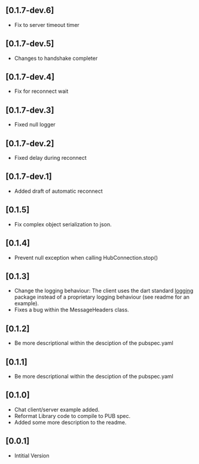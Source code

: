 ## [0.1.7-dev.6]
* Fix to server timeout timer

## [0.1.7-dev.5]
* Changes to handshake completer

## [0.1.7-dev.4]
* Fix for reconnect wait

## [0.1.7-dev.3]
* Fixed null logger

## [0.1.7-dev.2]
* Fixed delay during reconnect

## [0.1.7-dev.1]
* Added draft of automatic reconnect

## [0.1.5]
* Fix complex object serialization to json.

## [0.1.4]
* Prevent null exception when calling HubConnection.stop()

## [0.1.3]
* Change the logging behaviour: The client uses the dart standard [logging](https://pub.dartlang.org/packages/logging) package instead of a proprietary logging behaviour (see readme for an example).
* Fixes a bug within the MessageHeaders class.

## [0.1.2]

* Be more descriptional within the desciption of the pubspec.yaml

## [0.1.1]

* Be more descriptional within the desciption of the pubspec.yaml

## [0.1.0]

* Chat client/server example added.
* Reformat Library code to compile to PUB spec.
* Added some more description to the readme.

## [0.0.1]

* Intitial Version
